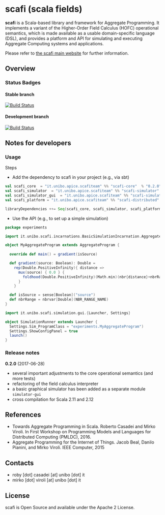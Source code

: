 # scafi (**sca**la **fi**elds) #

**scafi** is a Scala-based library and framework for Aggregate Programming. 
It implements a variant of the Higher-Order Field Calculus (HOFC) operational semantics,
 which is made available as a usable domain-specific language (DSL),
and provides a platform and API for simulating and executing Aggregate Computing systems and applications.

Please refer to [the scafi main website](https://scafi.github.io/) for further information.

## Overview

### Status Badges

#### Stable branch

[![Build Status](https://travis-ci.org/scafi/scafi.svg?branch=master)](https://travis-ci.org/scafi/scafi)

#### Development branch

[![Build Status](https://travis-ci.org/scafi/scafi.svg?branch=develop)](https://travis-ci.org/scafi/scafi)

## Notes for developers

### Usage ###

Steps

* Add the dependency to scafi in your project (e.g., via sbt)


```scala
val scafi_core  = "it.unibo.apice.scafiteam" %% "scafi-core"  % "0.2.0"
val scafi_simulator  = "it.unibo.apice.scafiteam" %% "scafi-simulator"  % "0.2.0"
val scafi_simulator_gui  = "it.unibo.apice.scafiteam" %% "scafi-simulator-gui"  % "0.2.0"
val scafi_platform = "it.unibo.apice.scafiteam" %% "scafi-distributed"  % "0.2.0"

libraryDependencies ++= Seq(scafi_core, scafi_simulator, scafi_platform)
```

* Use the API (e.g., to set up a simple simulation)


```scala
package experiments

import it.unibo.scafi.incarnations.BasicSimulationIncarnation.AggregateProgram

object MyAggregateProgram extends AggregateProgram {
  
  override def main() = gradient(isSource)

  def gradient(source: Boolean): Double =
    rep(Double.PositiveInfinity){ distance => 
      mux(source) { 0.0 } {
        foldhood(Double.PositiveInfinity)(Math.min)(nbr{distance}+nbrRange)
      }
    }

  def isSource = sense[Boolean]("source")
  def nbrRange = nbrvar[Double](NBR_RANGE_NAME)
}

import it.unibo.scafi.simulation.gui.{Launcher, Settings}

object SimulationRunner extends Launcher {
  Settings.Sim_ProgramClass = "experiments.MyAggregateProgram")
  Settings.ShowConfigPanel = true
  launch()
}
```

### Release notes ###

**0.2.0** (2017-06-28)

* several important adjustments to the core operational semantics (and more tests)
* refactoring of the field calculus interpreter
* a basic graphical simulator has been added as a separate module `simulator-gui`
* cross compilation for Scala 2.11 and 2.12

## References ##

* Towards Aggregate Programming in Scala. Roberto Casadei and Mirko Viroli. 
  In First Workshop on Programming Models and Languages for Distributed Computing (PMLDC), 2016.
* Aggregate Programming for the Internet of Things. Jacob Beal, Danilo Pianini, and Mirko Viroli. IEEE Computer, 2015

## Contacts ##

* roby [dot] casadei [at] unibo [dot] it
* mirko [dot] viroli [at] unibo [dot] it

## License ##

scafi is Open Source and available under the Apache 2 License.